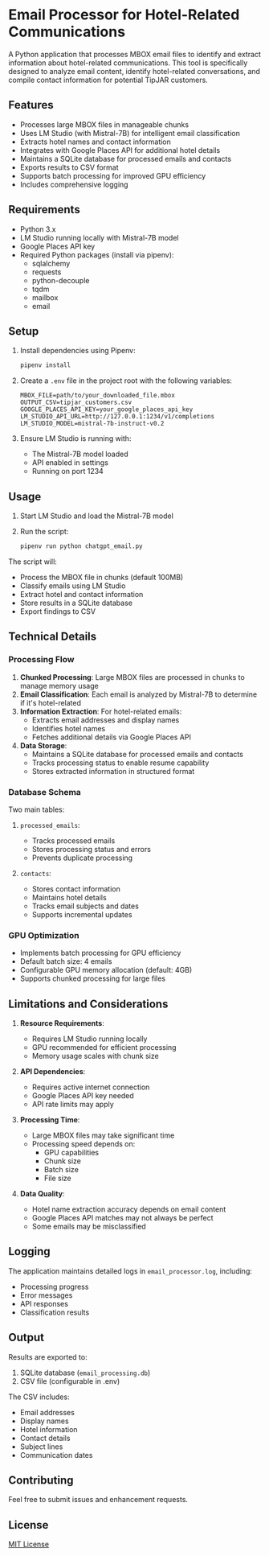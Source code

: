 # Email Processor for Hotel-Related Communications

A Python application that processes MBOX email files to identify and extract information about hotel-related communications. This tool is specifically designed to analyze email content, identify hotel-related conversations, and compile contact information for potential TipJAR customers.

## Features

- Processes large MBOX files in manageable chunks
- Uses LM Studio (with Mistral-7B) for intelligent email classification
- Extracts hotel names and contact information
- Integrates with Google Places API for additional hotel details
- Maintains a SQLite database for processed emails and contacts
- Exports results to CSV format
- Supports batch processing for improved GPU efficiency
- Includes comprehensive logging

## Requirements

- Python 3.x
- LM Studio running locally with Mistral-7B model
- Google Places API key
- Required Python packages (install via pipenv):
  - sqlalchemy
  - requests
  - python-decouple
  - tqdm
  - mailbox
  - email

## Setup

1. Install dependencies using Pipenv:
   ```bash
   pipenv install
   ```

2. Create a `.env` file in the project root with the following variables:
   ```
   MBOX_FILE=path/to/your_downloaded_file.mbox
   OUTPUT_CSV=tipjar_customers.csv
   GOOGLE_PLACES_API_KEY=your_google_places_api_key
   LM_STUDIO_API_URL=http://127.0.0.1:1234/v1/completions
   LM_STUDIO_MODEL=mistral-7b-instruct-v0.2
   ```

3. Ensure LM Studio is running with:
   - The Mistral-7B model loaded
   - API enabled in settings
   - Running on port 1234

## Usage

1. Start LM Studio and load the Mistral-7B model

2. Run the script:
   ```bash
   pipenv run python chatgpt_email.py
   ```

The script will:
- Process the MBOX file in chunks (default 100MB)
- Classify emails using LM Studio
- Extract hotel and contact information
- Store results in a SQLite database
- Export findings to CSV

## Technical Details

### Processing Flow

1. **Chunked Processing**: Large MBOX files are processed in chunks to manage memory usage
2. **Email Classification**: Each email is analyzed by Mistral-7B to determine if it's hotel-related
3. **Information Extraction**: For hotel-related emails:
   - Extracts email addresses and display names
   - Identifies hotel names
   - Fetches additional details via Google Places API
4. **Data Storage**: 
   - Maintains a SQLite database for processed emails and contacts
   - Tracks processing status to enable resume capability
   - Stores extracted information in structured format

### Database Schema

Two main tables:
1. `processed_emails`:
   - Tracks processed emails
   - Stores processing status and errors
   - Prevents duplicate processing

2. `contacts`:
   - Stores contact information
   - Maintains hotel details
   - Tracks email subjects and dates
   - Supports incremental updates

### GPU Optimization

- Implements batch processing for GPU efficiency
- Default batch size: 4 emails
- Configurable GPU memory allocation (default: 4GB)
- Supports chunked processing for large files

## Limitations and Considerations

1. **Resource Requirements**:
   - Requires LM Studio running locally
   - GPU recommended for efficient processing
   - Memory usage scales with chunk size

2. **API Dependencies**:
   - Requires active internet connection
   - Google Places API key needed
   - API rate limits may apply

3. **Processing Time**:
   - Large MBOX files may take significant time
   - Processing speed depends on:
     - GPU capabilities
     - Chunk size
     - Batch size
     - File size

4. **Data Quality**:
   - Hotel name extraction accuracy depends on email content
   - Google Places API matches may not always be perfect
   - Some emails may be misclassified

## Logging

The application maintains detailed logs in `email_processor.log`, including:
- Processing progress
- Error messages
- API responses
- Classification results

## Output

Results are exported to:
1. SQLite database (`email_processing.db`)
2. CSV file (configurable in .env)

The CSV includes:
- Email addresses
- Display names
- Hotel information
- Contact details
- Subject lines
- Communication dates

## Contributing

Feel free to submit issues and enhancement requests.

## License

[MIT License](LICENSE)
